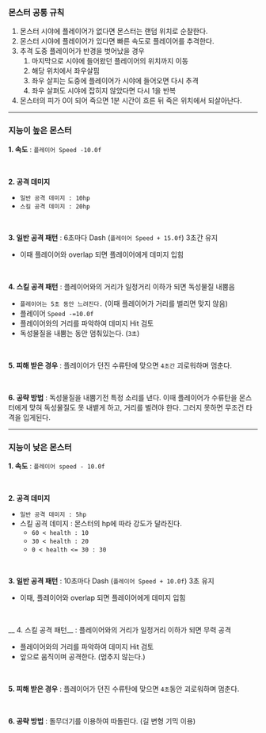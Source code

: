 ### 몬스터 공통 규칙
1. 몬스터 시야에 플레이어가 없다면 몬스터는 랜덤 위치로 순찰한다.
2. 몬스터 시야에 플레이어가 있다면 빠른 속도로 플레이어를 추격한다.
3. 추격 도중 플레이어가 반경을 벗어났을 경우
	1. 마지막으로 시야에 들어왔던 플레이어의 위치까지 이동
	2. 해당 위치에서 좌우살핌
	3. 좌우 살피는 도중에 플레이어가 시야에 들어오면 다시 추격
	4. 좌우 살펴도 시야에 잡히지 않았다면 다시 1을 반복
4. 몬스터의 피가 0이 되어 죽으면 1분 시간이 흐른 뒤 죽은 위치에서 되살아난다.

---

### 지능이 높은 몬스터
__1. 속도__
: `플레이어 Speed -10.0f`

<br>

__2. 공격 데미지__
- `일반 공격 데미지 : 10hp`
- `스킬 공격 데미지 : 20hp`

<br>

__3. 일반 공격 패턴__
: 6초마다 Dash (`플레이어 Speed + 15.0f`) 3초간 유지
 - 이때 플레이어와 overlap 되면 플레이어에게 데미지 입힘

<br>

__4. 스킬 공격 패턴__
: 플레이어와의 거리가 일정거리 이하가 되면 독성물질 내뿜음
- `플레이어는 5초 동안 느려진다.` (이때 플레이어가 거리를 벌리면 맞지 않음)
- 플레이어 `Speed -=10.0f`
- 플레이어와의 거리를 파악하여 데미지 Hit 검토
-  독성물질을 내뿜는 동안 멈춰있는다. (`3초`)

<br>

__5. 피해 받은 경우__
: 플레이어가 던진 수류탄에 맞으면 `4초간` 괴로워하며 멈춘다.

<br>

__6. 공략 방법__
: 독성물질을 내뿜기전 특정 소리를 낸다. 이때 플레이어가 수류탄을 몬스터에게 맞혀 독성물질도 못 내뱉게 하고, 거리를 벌려야 한다. 그러지 못하면 무조건 타격을 입게된다. 

--- 
### 지능이 낮은 몬스터
__1. 속도__
: `플레이어 speed - 10.0f`

<br>

__2. 공격 데미지__
- `일반 공격 데미지 : 5hp`
- 스킬 공격 데미지 : 몬스터의 hp에 따라 강도가 달라진다.
	- `60 < health : 10`
	- `30 < health : 20`
	- `0 < health <= 30 : 30`

<br>

__3. 일반 공격 패턴__
: 10초마다 Dash (`플레이어 Speed + 10.0f`) 3초 유지
- 이때, 플레이어와 overlap 되면 플레이어에게 데미지 입힘

<br>

__ 4. 스킬 공격 패턴__
: 플레이어와의 거리가 일정거리 이하가 되면 무력 공격
 - 플레이어와의 거리를 파악하여 데미지 Hit 검토
 - 앞으로 움직이며 공격한다. (멈추지 않는다.)

<br>

__5. 피해 받은 경우__
: 플레이어가 던진 수류탄에 맞으면 `4초`동안 괴로워하며 멈춘다.

<br>

__6. 공략 방법__
: 돌무더기를 이용하여 따돌린다. (길 변형 기믹 이용)
